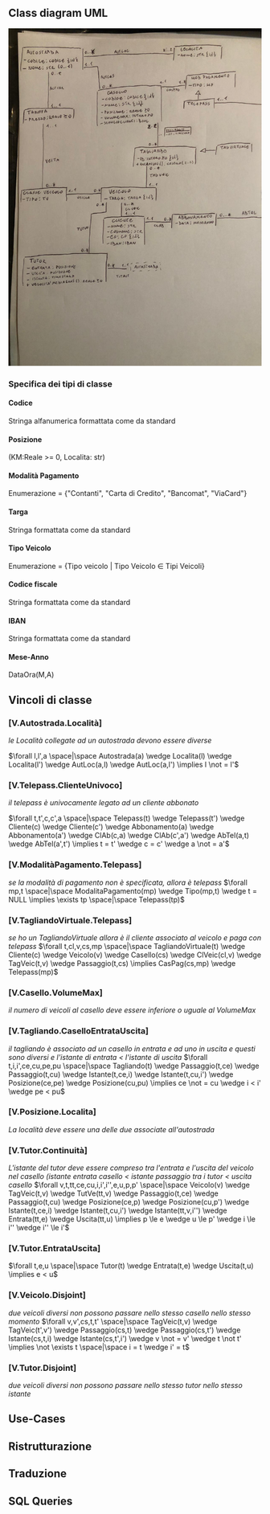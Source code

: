 ## Class diagram UML
![Alt text](src/ClassDiagramHiWays.jpeg)
### Specifica dei tipi di classe
#### Codice
Stringa alfanumerica formattata come da standard
#### Posizione
(KM:Reale >= 0, Localita: str)
#### Modalità Pagamento
Enumerazione = {"Contanti", "Carta di Credito", "Bancomat", "ViaCard"}
#### Targa
Stringa formattata come da standard
#### Tipo Veicolo
Enumerazione = {Tipo veicolo | Tipo Veicolo $\in$ Tipi Veicoli}
#### Codice fiscale
Stringa formattata come da standard
#### IBAN
Stringa formattata come da standard
#### Mese-Anno
DataOra(M,A)
## Vincoli di classe

### [V.Autostrada.Località]
*le Località collegate ad un autostrada devono essere diverse*

$\forall l,l',a \space|\space Autostrada(a) \wedge Localita(l) \wedge Localita(l') \wedge AutLoc(a,l) \wedge AutLoc(a,l') \implies l \not = l'$
### [V.Telepass.ClienteUnivoco]
*il telepass è univocamente legato ad un cliente abbonato*

$\forall t,t',c,c',a  \space|\space Telepass(t) \wedge Telepass(t') \wedge Cliente(c) \wedge Cliente(c') \wedge Abbonamento(a) \wedge Abbonamento(a') \wedge ClAb(c,a) \wedge ClAb(c',a') \wedge AbTel(a,t) \wedge AbTel(a',t') \implies t = t' \wedge c = c' \wedge a \not = a'$
### [V.ModalitàPagamento.Telepass]
*se la modalità di pagamento non è specificata, allora è telepass*
$\forall mp,t \space|\space ModalitaPagamento(mp) \wedge Tipo(mp,t) \wedge t = NULL \implies  \exists tp \space|\space Telepass(tp)$
### [V.TagliandoVirtuale.Telepass]
*se ho un TagliandoVirtuale allora è il cliente associato al veicolo  e paga con telepass*
$\forall t,cl,v,cs,mp \space|\space TagliandoVirtuale(t) \wedge Cliente(c) \wedge Veicolo(v)  \wedge Casello(cs) \wedge ClVeic(cl,v) \wedge TagVeic(t,v) \wedge Passaggio(t,cs) \implies CasPag(cs,mp) \wedge Telepass(mp)$

### [V.Casello.VolumeMax]
*il numero di veicoli al casello deve essere inferiore o uguale al VolumeMax*

### [V.Tagliando.CaselloEntrataUscita]
*il tagliando è associato ad un casello in entrata e ad uno in uscita e questi sono diversi e l'istante di entrata < l'istante di uscita*
$\forall t,i,i',ce,cu,pe,pu \space|\space Tagliando(t) \wedge Passaggio(t,ce) \wedge Passaggio(t,cu) \wedge Istante(t,ce,i) \wedge Istante(t,cu,i') \wedge Posizione(ce,pe) \wedge Posizione(cu,pu) \implies ce \not = cu \wedge i < i' \wedge pe < pu$
### [V.Posizione.Localita]
*La località deve essere una delle due associate all'autostrada*

### [V.Tutor.Continuità]
*L'istante del tutor deve essere compreso tra l'entrata e l'uscita del veicolo nel casello (istante entrata casello < istante passaggio tra i tutor < uscita casello*
$\forall v,t,tt,ce,cu,i,i',i'',e,u,p,p' \space|\space Veicolo(v) \wedge TagVeic(t,v) \wedge TutVe(tt,v) \wedge Passaggio(t,ce) \wedge Passaggio(t,cu) \wedge Posizione(ce,p) \wedge Posizione(cu,p') \wedge Istante(t,ce,i) \wedge Istante(t,cu,i') \wedge Istante(tt,v,i'') \wedge Entrata(tt,e) \wedge Uscita(tt,u) \implies p \le e \wedge u \le p' \wedge i \le i'' \wedge i'' \le i'$
### [V.Tutor.EntrataUscita]
$\forall t,e,u \space|\space Tutor(t) \wedge Entrata(t,e) \wedge Uscita(t,u) \implies e < u$
### [V.Veicolo.Disjoint]
*due veicoli  diversi non possono passare nello stesso casello nello stesso momento*
$\forall v,v',cs,t,t' \space|\space TagVeic(t,v) \wedge TagVeic(t',v') \wedge Passaggio(cs,t) \wedge Passaggio(cs,t') \wedge Istante(cs,t,i) \wedge Istante(cs,t',i') \wedge v \not = v' \wedge t \not t' \implies \not \exists t \space|\space i = t \wedge i' = t$

### [V.Tutor.Disjoint]
*due veicoli diversi non possono passare nello stesso tutor nello stesso istante*

## Use-Cases

## Ristrutturazione

## Traduzione

## SQL Queries
